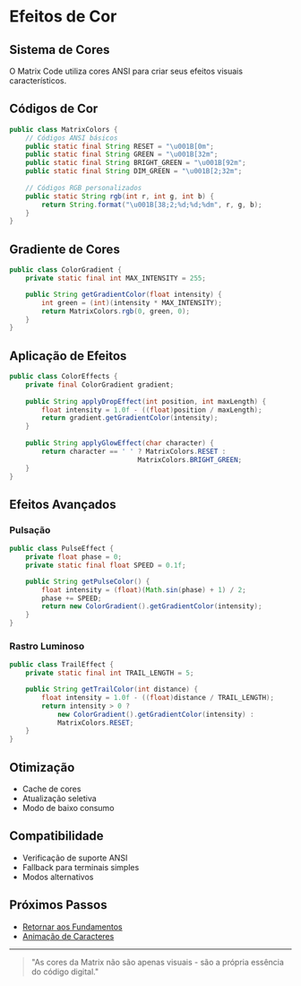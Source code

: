 # Efeitos de Cor

## Sistema de Cores

O Matrix Code utiliza cores ANSI para criar seus efeitos visuais característicos.

## Códigos de Cor

```java
public class MatrixColors {
    // Códigos ANSI básicos
    public static final String RESET = "\u001B[0m";
    public static final String GREEN = "\u001B[32m";
    public static final String BRIGHT_GREEN = "\u001B[92m";
    public static final String DIM_GREEN = "\u001B[2;32m";
    
    // Códigos RGB personalizados
    public static String rgb(int r, int g, int b) {
        return String.format("\u001B[38;2;%d;%d;%dm", r, g, b);
    }
}
```

## Gradiente de Cores

```java
public class ColorGradient {
    private static final int MAX_INTENSITY = 255;

    public String getGradientColor(float intensity) {
        int green = (int)(intensity * MAX_INTENSITY);
        return MatrixColors.rgb(0, green, 0);
    }
}
```

## Aplicação de Efeitos

```java
public class ColorEffects {
    private final ColorGradient gradient;
    
    public String applyDropEffect(int position, int maxLength) {
        float intensity = 1.0f - ((float)position / maxLength);
        return gradient.getGradientColor(intensity);
    }
    
    public String applyGlowEffect(char character) {
        return character == ' ' ? MatrixColors.RESET :
                                MatrixColors.BRIGHT_GREEN;
    }
}
```

## Efeitos Avançados

### Pulsação
```java
public class PulseEffect {
    private float phase = 0;
    private static final float SPEED = 0.1f;

    public String getPulseColor() {
        float intensity = (float)(Math.sin(phase) + 1) / 2;
        phase += SPEED;
        return new ColorGradient().getGradientColor(intensity);
    }
}
```

### Rastro Luminoso
```java
public class TrailEffect {
    private static final int TRAIL_LENGTH = 5;

    public String getTrailColor(int distance) {
        float intensity = 1.0f - ((float)distance / TRAIL_LENGTH);
        return intensity > 0 ? 
            new ColorGradient().getGradientColor(intensity) :
            MatrixColors.RESET;
    }
}
```

## Otimização

- Cache de cores
- Atualização seletiva
- Modo de baixo consumo

## Compatibilidade

- Verificação de suporte ANSI
- Fallback para terminais simples
- Modos alternativos

## Próximos Passos

- [Retornar aos Fundamentos](matrix-basics.md)
- [Animação de Caracteres](character-animation.md)

---

> "As cores da Matrix não são apenas visuais - são a própria essência do código digital."